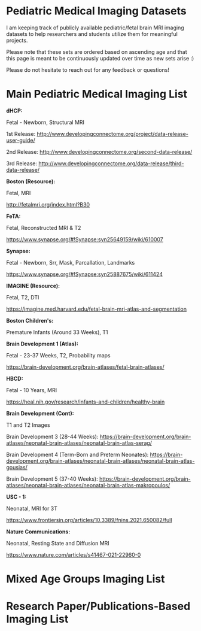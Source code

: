 # Pediatric Medical Imaging Datasets
I am keeping track of publicly available pediatric/fetal brain MRI imaging datasets to help researchers and students utilize them for meaningful projects.

Please note that these sets are ordered based on ascending age and that this page is meant to be continuously updated over time as new sets arise :) 

Please do not hesitate to reach out for any feedback or questions! 

# Main Pediatric Medical Imaging List
**dHCP:**

Fetal - Newborn, Structural MRI 

1st Release: http://www.developingconnectome.org/project/data-release-user-guide/

2nd Release: http://www.developingconnectome.org/second-data-release/
  
3rd Release: http://www.developingconnectome.org/data-release/third-data-release/


**Boston (Resource):**

Fetal, MRI

http://fetalmri.org/index.html?B30


**FeTA:**

Fetal, Reconstructed MRI & T2

https://www.synapse.org/#!Synapse:syn25649159/wiki/610007


**Synapse:**

Fetal - Newborn, Srr, Mask, Parcallation, Landmarks

https://www.synapse.org/#!Synapse:syn25887675/wiki/611424


**IMAGINE (Resource):**

Fetal, T2, DTI

https://imagine.med.harvard.edu/fetal-brain-mri-atlas-and-segmentation


**Boston Children's:**

Premature Infants (Around 33 Weeks), T1


**Brain Development 1 (Atlas):**

Fetal - 23-37 Weeks, T2, Probability maps

https://brain-development.org/brain-atlases/fetal-brain-atlases/


**HBCD:**

Fetal - 10 Years, MRI

https://heal.nih.gov/research/infants-and-children/healthy-brain


**Brain Development (Cont):**

T1 and T2 Images

Brain Development 3 (28-44 Weeks): https://brain-development.org/brain-atlases/neonatal-brain-atlases/neonatal-brain-atlas-serag/

Brain Development 4 (Term-Born and Preterm Neonates): https://brain-development.org/brain-atlases/neonatal-brain-atlases/neonatal-brain-atlas-gousias/

Brain Development 5 (37-40 Weeks): https://brain-development.org/brain-atlases/neonatal-brain-atlases/neonatal-brain-atlas-makropoulos/


**USC - 1:**

Neonatal, MRI for 3T

https://www.frontiersin.org/articles/10.3389/fnins.2021.650082/full


**Nature Communications:**

Neonatal, Resting State and Diffusion MRI

https://www.nature.com/articles/s41467-021-22960-0
  
# Mixed Age Groups Imaging List
# Research Paper/Publications-Based Imaging List 
